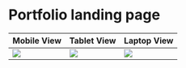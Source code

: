 # Portfolio landing page

<table>
  <thead>
      <tr>
          <th>Mobile View</th>
          <th>Tablet View</th>
          <th>Laptop View</th>
      </tr>
  </thead>
  <tbody>
      <tr>
        <td valign="top"><img src="https://github.com/user-attachments/assets/6815524d-fe0c-4da9-8643-0bb6cbcda906" /></td>
        <td valign="top"><img src="https://github.com/user-attachments/assets/7629c077-ff6b-4795-bf95-7c6243e3afa2"/></td>
        <td valign="top"><img src="https://github.com/user-attachments/assets/2d92a8de-1626-4e79-b5cc-0c2498b5ecb9" /></td>
      </tr>
  </tbody>
  
</table>
